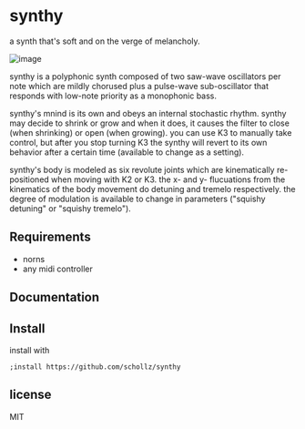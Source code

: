 # synthy

a synth that's soft and on the verge of melancholy.

![image](https://user-images.githubusercontent.com/6550035/131072123-00275007-b08a-470a-85d5-a0cee8179c21.gif)

synthy is a polyphonic synth composed of two saw-wave oscillators per note which are mildly chorused plus a pulse-wave sub-oscillator that responds with low-note priority as a monophonic bass.

synthy's mnind is its own and obeys an internal stochastic rhythm. synthy may decide to shrink or grow and when it does, it causes the filter to close (when shrinking) or open (when growing). you can use K3 to manually take control, but after you stop turning K3 the synthy will revert to its own behavior after a certain time (available to change as a setting).

synthy's body is modeled as six revolute joints which are kinematically re-positioned when moving with K2 or K3. the x- and y- flucuations from the kinematics of the body movement do detuning and tremelo respectively. the degree of modulation is available to change in parameters ("squishy detuning" or "squishy tremelo").
 

## Requirements

- norns
- any midi controller

## Documentation


## Install

install with 

```
;install https://github.com/schollz/synthy
```

## license

MIT

